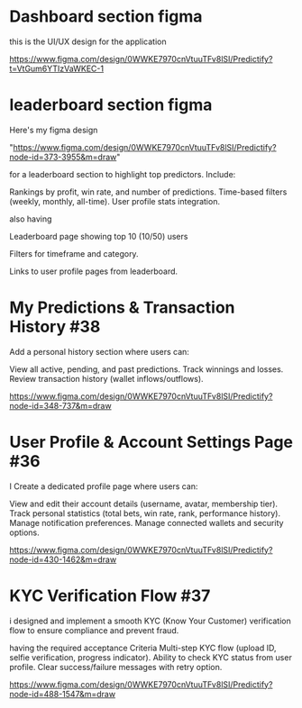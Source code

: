 # Dashboard section figma

this is the UI/UX design for the application

https://www.figma.com/design/0WWKE7970cnVtuuTFv8lSI/Predictify?t=VtGum6YTIzVaWKEC-1


# leaderboard section figma


Here's my figma design

"https://www.figma.com/design/0WWKE7970cnVtuuTFv8lSI/Predictify?node-id=373-3955&m=draw" 
 
for a leaderboard section to highlight top predictors. Include:

Rankings by profit, win rate, and number of predictions.
Time-based filters (weekly, monthly, all-time).
User profile stats integration.

also having 

Leaderboard page showing top 10 (10/50) users

Filters for timeframe and category.

Links to user profile pages from leaderboard.

# My Predictions & Transaction History #38

Add a personal history section where users can:

View all active, pending, and past predictions.
Track winnings and losses.
Review transaction history (wallet inflows/outflows).

https://www.figma.com/design/0WWKE7970cnVtuuTFv8lSI/Predictify?node-id=348-737&m=draw
# User Profile & Account Settings Page #36

I Create a dedicated profile page where users can:

View and edit their account details (username, avatar, membership tier).
Track personal statistics (total bets, win rate, rank, performance history).
Manage notification preferences.
Manage connected wallets and security options.

https://www.figma.com/design/0WWKE7970cnVtuuTFv8lSI/Predictify?node-id=430-1462&m=draw


# KYC Verification Flow #37

i designed and implement a smooth KYC (Know Your Customer) verification flow to ensure compliance and prevent fraud.

having the required acceptance Criteria
Multi-step KYC flow (upload ID, selfie verification, progress indicator).
Ability to check KYC status from user profile.
Clear success/failure messages with retry option.

https://www.figma.com/design/0WWKE7970cnVtuuTFv8lSI/Predictify?node-id=488-1547&m=draw

